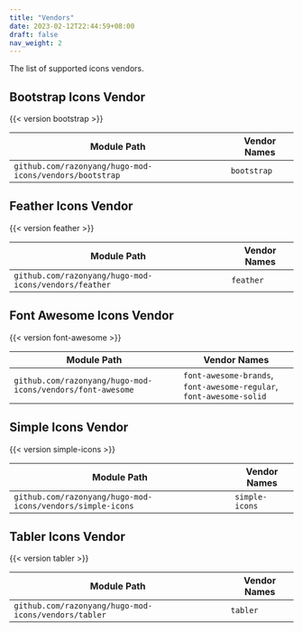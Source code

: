 ```yaml
---
title: "Vendors"
date: 2023-02-12T22:44:59+08:00
draft: false
nav_weight: 2
---
```


The list of supported icons vendors.

<!--more-->

## Bootstrap Icons Vendor

{{< version bootstrap >}}

| Module Path                                             | Vendor Names |
| ------------------------------------------------------- | ------------ |
| `github.com/razonyang/hugo-mod-icons/vendors/bootstrap` | `bootstrap`  |

## Feather Icons Vendor

{{< version feather >}}

| Module Path                                          | Vendor Names |
| ---------------------------------------------------- | ------------ |
| `github.com/razonyang/hugo-mod-icons/vendors/feather` | `feather`     |

## Font Awesome Icons Vendor

{{< version font-awesome >}}

| Module Path                                                | Vendor Names                                                        |
| ---------------------------------------------------------- | ------------------------------------------------------------------- |
| `github.com/razonyang/hugo-mod-icons/vendors/font-awesome` | `font-awesome-brands`, `font-awesome-regular`, `font-awesome-solid` |

## Simple Icons Vendor

{{< version simple-icons >}}

| Module Path                                                | Vendor Names   |
| ---------------------------------------------------------- | -------------- |
| `github.com/razonyang/hugo-mod-icons/vendors/simple-icons` | `simple-icons` |

## Tabler Icons Vendor

{{< version tabler >}}

| Module Path                                          | Vendor Names |
| ---------------------------------------------------- | ------------ |
| `github.com/razonyang/hugo-mod-icons/vendors/tabler` | `tabler`     |
